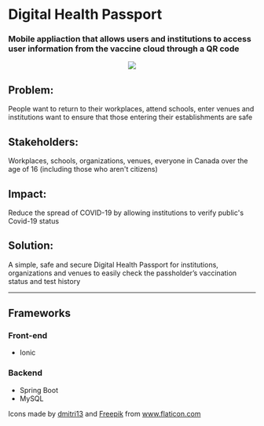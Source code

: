 # Digital Health Passport
### Mobile appliaction that allows users and institutions to access user information from the vaccine cloud through a QR code

<p align="center">
  <img src="https://user-images.githubusercontent.com/25916322/110050180-6366b400-7d21-11eb-86f5-198544497a9f.png">
</p>

## Problem: ​

People want to return to their workplaces, attend schools, enter venues and institutions want to ensure that those entering their establishments are safe​

## Stakeholders:​

Workplaces, schools, organizations, venues, everyone in Canada over the age of 16 (including those who aren't citizens) ​

## Impact:​

Reduce the spread of COVID-19 by allowing institutions to verify public's Covid-19 status​

## Solution:​

A simple, safe and secure Digital Health Passport for institutions, organizations and venues to easily check the passholder’s vaccination status and test history​ 

---

## Frameworks

### Front-end
- Ionic

### Backend
- Spring Boot
- MySQL


Icons made by <a href="https://www.flaticon.com/authors/dmitri13" title="dmitri13">dmitri13</a> and <a href="https://www.freepik.com" title="Freepik">Freepik</a>
from <a href="https://www.flaticon.com/" title="Flaticon">www.flaticon.com</a>
